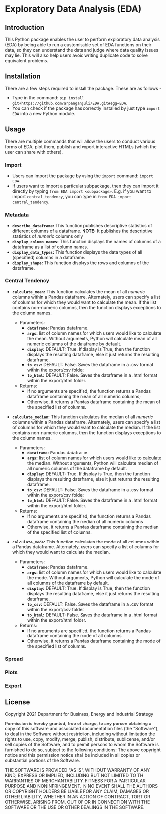 # Exploratory Data Analysis (EDA)

## Introduction

This Python package enables the user to perform exploratory data analysis (EDA) by being able to run a
customisable set of EDA functions on their data, so they can understand the data and judge where data quality issues
may lie. This will also help users avoid writing duplicate code to solve equivalent problems.

## Installation

There are a few steps required to install the package. These are as follows -

* Type in the command: `pip install git+https://github.com/arpanganguli/EDA.git#egg=EDA`.
* You can check if the package has correctly installed by just type `import EDA` into a new Python module.

## Usage

There are multiple commands that will allow the users to conduct various forms of EDA, plot them, publish and export
interactive HTMLs (which the user can share with others).

### Import

* Users can import the package by using the `import` command: `import EDA`.
* If users want to import a particular subpackage, then they can import it directly by typing
  `from EDA import <subpackage>`. E.g. if you want to import `central_tendency`, you can type in
  `from EDA import central_tendency`.

### Metadata

* **`describe_dataframe`:** This function publishes descriptive statistics of different columns of a dataframe.
  **NOTE:** It publishes the descriptive statistics of *numeric* columns only.
* **`display_column_names`:** This function displays the names of columns of a dataframe as a list of column names.
* **`display_data_types`:** This function displays the data types of all (specified) columns in a dataframe.
* **`display_shape`:** This function displays the rows and columns of the dataframe.

### Central Tendency

* **`calculate_mean`:** This function calculates the mean of all *numeric* columns within a Pandas dataframe.
  Alternately, users can specify a list of columns for which they would want to calculate
  the mean. If the list contains non-numeric columns, then the function displays exceptions
  to the column names.

  * Parameters:
    * **`dataframe`:** Pandas dataframe.
    * **`args`:** list of column names for which users would like to calculate the mean. Without arguments, Python will
      calculate mean of all numeric columns of the dataframe by default.
    * **`display`:** DEFAULT: True. If display is True, then the function displays the resulting dataframe, else it just
      returns the resulting dataframe.
    * **`to_csv`:** DEFAULT: False. Saves the dataframe in a .csv format within the export/csv folder.
    * **`to_html`:** DEFAULT: False. Saves the dataframe in a .html format within the export/html folder.
  * Returns:
    * If no arguments are specified, the function returns a Pandas dataframe containing the mean of all numeric
      columns;
    * Otherwise, it returns a Pandas dataframe containing the mean of the specified list of columns.
* **`calculate_median`:** This function calculates the median of all *numeric* columns within a Pandas dataframe.
  Alternately, users can specify a list of columns for which they would want to calculate
  the median. If the list contains non-numeric columns, then the function displays exceptions to
  the column names.

  * Parameters:
    * **`dataframe`:** Pandas dataframe.
    * **`args`:** list of column names for which users would like to calculate the median. Without arguments, Python will
      calculate median of all numeric columns of the dataframe by default.
    * **`display`:** DEFAULT: True. If display is True, then the function displays the resulting dataframe, else it just
      returns the resulting dataframe.
    * **`to_csv`:** DEFAULT: False. Saves the dataframe in a .csv format within the export/csv folder.
    * **`to_html`:** DEFAULT: False. Saves the dataframe in a .html format within the export/html folder.
  * Returns:
    * If no arguments are specified, the function returns a Pandas dataframe containing the median of all numeric
      columns
    * Otherwise, it returns a Pandas dataframe containing the median of the specified list of columns.
* **`calculate_mode`:** This function calculates the mode of all columns within a Pandas dataframe. Alternately, users can
  specify a list of columns for which they would want to calculate the median.

  * Parameters:
    * **`dataframe`:** Pandas dataframe.
    * **`args`:** list of column names for which users would like to calculate the mode. Without arguments, Python will
      calculate the mode of all columns of the dataframe by default.
    * **`display`:** DEFAULT: True. If display is True, then the function displays the resulting dataframe, else it just
      returns the resulting dataframe.
    * **`to_csv`:** DEFAULT: False. Saves the dataframe in a .csv format within the export/csv folder.
    * **`to_html`:** DEFAULT: False. Saves the dataframe in a .html format within the export/html folder.
  * Returns:
    * If no arguments are specified, the function returns a Pandas dataframe containing the mode of all columns
    * Otherwise, it returns a Pandas dataframe containing the mode of the specified list of columns.

### Spread

### Plots

### Export

## License

Copyright 2021 Department for Business, Energy and Industrial Strategy

Permission is hereby granted, free of charge, to any person obtaining a copy of this software and associated
documentation files (the "Software"), to deal in the Software without restriction, including without limitation the
rights to use, copy, modify, merge, publish, distribute, sublicense, and/or sell copies of the Software, and to permit
persons to whom the Software is furnished to do so, subject to the following conditions:
The above copyright notice and this permission notice shall be included in all copies or substantial portions of the
Software.

THE SOFTWARE IS PROVIDED "AS IS", WITHOUT WARRANTY OF ANY KIND, EXPRESS OR IMPLIED, INCLUDING BUT NOT LIMITED TO TH
WARRANTIES OF MERCHANTABILITY, FITNESS FOR A PARTICULAR PURPOSE AND NONINFRINGEMENT. IN NO EVENT SHALL THE AUTHORS OR
COPYRIGHT HOLDERS BE LIABLE FOR ANY CLAIM, DAMAGES OR OTHER LIABILITY, WHETHER IN AN ACTION OF CONTRACT, TORT OR
OTHERWISE, ARISING FROM, OUT OF OR IN CONNECTION WITH THE SOFTWARE OR THE USE OR OTHER DEALINGS IN THE SOFTWARE.
